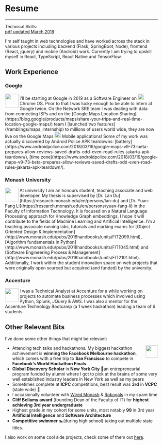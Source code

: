 # Resume
---
Technical Skills: <span class="type"></span> <br/>[pdf updated March 2018](/resume/David_Lei_CV_2018.pdf)

<script type="text/javascript">
	var typed = new Typed(".type", {
		strings: ["Java", "Python", "JavaScript", "C", "SQL", "C++", "TypeScript", "Swift", "Bash", "HTML", "CSS", "Perl", "React", "Android"],
		typeSpeed: 150,
		backSpeed: 150,
		loop: true,
		loopCount: Infinity
	});
</script>

I'm self taught in web technologies and have worked across the stack in various projects including backend (Flask, SpringBoot, Node), frontend (React, jquery) and mobile (Android) work. Currently I am trying to upskill myself in React, TypeScript, React Native and TensorFlow.
## Work Experience 

### Google 
<img src="/images/google_logo.png" width="45" align="left"/> 
I'll be starting at Google in 2019 as a Software Engineer on <img src="/images/chrome.jpg" width="20"/> Chrome OS. Prior to that I was lucky enough to be able to intern at Google twice. On the Network SRE team I was dealing with data from connecting ISPs and on the [Google Maps Location Sharing](https://blog.google/products/maps/share-your-trips-and-real-time-location-google-maps/) team I [launched two features](/ramblings/maps_internship) to millions of users world wide, they are now live on the Google Maps <img src="/images/maps.png" width="20"/> Mobile applications! Some of my work was actually discovered by Android Police APK teardowns: [battery](https://www.androidpolice.com/2018/03/19/google-maps-v9-73-beta-prepares-allow-reviews-saved-drafts-odd-even-road-rules-jakarta-apk-teardown/), [time zone](https://www.androidpolice.com/2018/03/19/google-maps-v9-73-beta-prepares-allow-reviews-saved-drafts-odd-even-road-rules-jakarta-apk-teardown/).

### Monash University
<img src="/images/monash.jpg" width="45" align="left"/> 
At university I am an honours student, teaching associate and web developer.
My thesis is supervised by [Dr. Lan Du](https://research.monash.edu/en/persons/lan-du) and [Dr. Yuan-Fang Li](https://research.monash.edu/en/persons/yuan-fang-li) in the Faculty of Information Technology. It is focused on a Natural Language Processing approach for Knowledge Graph embeddings, I hope it will contribute to the fields of Machine Learning and Artificial Intelligence.
I'm a teaching associate running labs, tutorials and marking exams for [Object Oriented Design & Implementation](http://www.monash.edu/pubs/2018handbooks/units/FIT2099.html), [Algorithm fundamentals in Python](http://www.monash.edu/pubs/2018handbooks/units/FIT1045.html) and [Software Engineering Process & Management](http://www.monash.edu/pubs/2018handbooks/units/FIT2101.html).
Additionally, I work within the student innovation space on web projects that were originally open sourced but acquired (and funded) by the university.

### Accenture
<img src="/images/accenture.jpg" width="45" align="left"/> 
I was a Technical Analyst at Accenture for a while working on projects to automate business processes which involved using Python, Splunk, JQuery & AWS. I was also a mentor for the Accenture Technology Bootcamp (a 1 week hackathon) leading a team of 6 students.

## Other Relevant Bits
I've done some other things that might be relevant:

<img src="/images/facebook.png" width="40" align="right"/> 

- Attending tech talks and hackathons. My biggest hackathon achievement is **winning the Facebook Melbourne hackathon**, which comes with a free trip to **San Francisco** to compete in **Facebook’s World Hackathon Finals**
- **Global Discovery Scholar** in **New York City** 🗽an entrepreneurial program funded by alumni where I got to pick at the brains of some very well established industry leaders in New York as well as my peers
- Sometimes complete at **ICPC** competitions, best result was **3rd** in **VCPC** (state wide) 🎉
- I occasionally volunteer with [Wired Monash](http://wired.org.au/) & [Robogals](https://robogals.org/) in my spare time
- **Cliff Bellamy award** (founding Dean of the Faculty of IT) for **highest achieving 3rd year undergraduate**
- Highest grade in my cohort for some units, most notably **99** in 3rd year **Artificial Intelligence** and **Software Architecture**
- **Competitive swimmer** 🏊(during high school) taking out multiple state titles.

I also work on some cool side projects, check some of them out [here](/projects).

